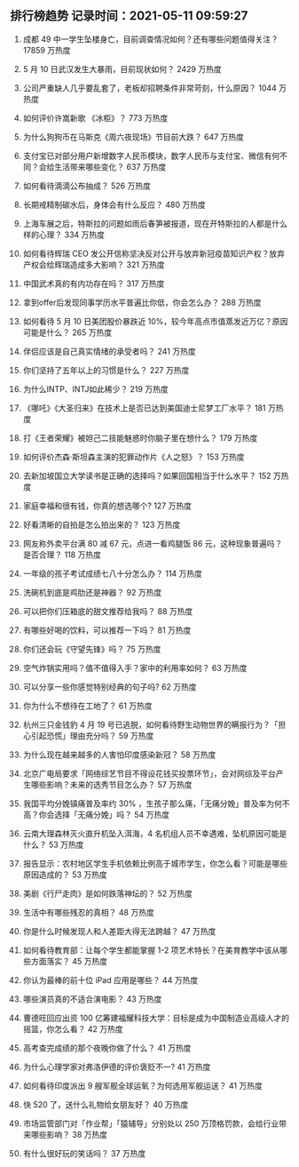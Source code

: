 
## 排行榜趋势 记录时间：2021-05-11 09:59:27
  
  1. 成都 49 中一学生坠楼身亡，目前调查情况如何？还有哪些问题值得关注？ 17859 万热度
    
  2. 5 月 10 日武汉发生大暴雨，目前现状如何？ 2429 万热度
    
  3. 公司严重缺人几乎要乱套了，老板却招聘条件非常苛刻，什么原因？ 1044 万热度
    
  4. 如何评价许嵩新歌 《冰柜》？ 773 万热度
    
  5. 为什么狗狗币在马斯克《周六夜现场》节目前大跌？ 647 万热度
    
  6. 支付宝已对部分用户新增数字人民币模块，数字人民币与支付宝、微信有何不同？会给生活带来哪些变化？ 637 万热度
    
  7. 如何看待滴滴公布抽成？ 526 万热度
    
  8. 长期戒精制碳水后，身体会有什么反应？ 480 万热度
    
  9. 上海车展之后，特斯拉的问题如雨后春笋被报道，现在开特斯拉的人都是什么样的心理？ 334 万热度
    
  10. 如何看待辉瑞 CEO 发公开信称坚决反对公开与放弃新冠疫苗知识产权？放弃产权会给辉瑞造成多大影响？ 321 万热度
    
  11. 中国武术真的有内功存在吗？ 317 万热度
    
  12. 拿到offer后发现同事学历水平普遍比你低，你会怎么办？ 288 万热度
    
  13. 如何看待 5 月 10 日美团股价暴跌近 10%，较今年高点市值蒸发近万亿？原因可能是什么？ 265 万热度
    
  14. 伴侣应该是自己真实情绪的承受者吗？ 241 万热度
    
  15. 你们坚持了五年以上的习惯是什么？ 227 万热度
    
  16. 为什么INTP、INTJ如此稀少？ 219 万热度
    
  17. 《哪吒》《大圣归来》在技术上是否已达到美国迪士尼梦工厂水平？ 181 万热度
    
  18. 打《王者荣耀》被妲己二技能魅惑时你脑子里在想什么？ 179 万热度
    
  19. 如何评价杰森·斯坦森主演的犯罪动作片《人之怒》？ 153 万热度
    
  20. 去新加坡国立大学读书是正确的选择吗？如果回国相当于什么水平？ 152 万热度
    
  21. 家庭幸福和很有钱，你真的想选哪个? 127 万热度
    
  22. 好看清晰的自拍是怎么拍出来的？ 123 万热度
    
  23. 网友称外卖平台满 80 减 67 元，点进一看鸡腿饭 86 元，这种现象普遍吗？是否合理？ 118 万热度
    
  24. 一年级的孩子考试成绩七八十分怎么办？ 114 万热度
    
  25. 洗碗机到底是鸡肋还是神器？ 92 万热度
    
  26. 可以把你们压箱底的甜文推荐给我吗？ 88 万热度
    
  27. 有哪些好喝的饮料，可以推荐一下吗？ 81 万热度
    
  28. 你们还会玩《守望先锋》吗？ 75 万热度
    
  29. 空气炸锅实用吗？值不值得入手？家中的利用率如何？ 63 万热度
    
  30. 可以分享一些你感觉特别经典的句子吗? 62 万热度
    
  31. 你为什么不想待在工地了？ 61 万热度
    
  32. 杭州三只金钱豹 4 月 19 号已逃脱，如何看待野生动物世界的瞒报行为？「担心引起恐慌」理由充分吗？ 59 万热度
    
  33. 为什么现在越来越多的人害怕印度感染新冠？ 58 万热度
    
  34. 北京广电局要求「网络综艺节目不得设花钱买投票环节」，会对网综及平台产生哪些影响？未来的选秀节目怎么办？ 57 万热度
    
  35. 我国平均分娩镇痛普及率约 30% ，生孩子那么痛，「无痛分娩」普及率为何不高？你会选择「无痛分娩」吗？ 54 万热度
    
  36. 云南大理森林灭火直升机坠入洱海，4 名机组人员不幸遇难，坠机原因可能是什么？ 53 万热度
    
  37. 报告显示：农村地区学生手机依赖比例高于城市学生，你怎么看？可能是哪些原因造成的？ 53 万热度
    
  38. 美剧《行尸走肉》是如何跌落神坛的？ 52 万热度
    
  39. 生活中有哪些残忍的真相？ 48 万热度
    
  40. 你是什么时候发现人和人差距大得无法跨越？ 47 万热度
    
  41. 如何看待教育部：让每个学生都能掌握 1-2 项艺术特长？在美育教学中该从哪些方面落实？ 45 万热度
    
  42. 你认为最棒的前十位 iPad 应用是哪些？ 44 万热度
    
  43. 哪些演员真的不适合演电影？ 43 万热度
    
  44. 曹德旺回应出资 100 亿筹建福耀科技大学：目标是成为中国制造业高级人才的摇篮，你怎么看？ 42 万热度
    
  45. 高考查完成绩的那个夜晚你做了什么？ 41 万热度
    
  46. 为什么心理学家对弗洛伊德的评价褒贬不一? 41 万热度
    
  47. 如何看待印度派出 9 艘军舰全球运氧？为何选用军舰运送？ 41 万热度
    
  48. 快 520 了，送什么礼物给女朋友好？ 40 万热度
    
  49. 市场监管部门对「作业帮」「猿辅导」分别处以 250 万顶格罚款，会给行业带来哪些影响？ 38 万热度
    
  50. 有什么很好玩的笑话吗？ 37 万热度
    